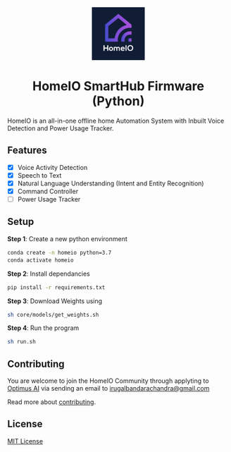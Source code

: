 
<div style="text-align: center;">
<div>
  <img src="assets/logo.png" width=120>
</div>


# HomeIO SmartHub Firmware (Python)
</div>

HomeIO is an all-in-one offline home Automation System with Inbuilt Voice Detection and Power Usage Tracker.

## Features
- [x] Voice Activity Detection
- [x] Speech to Text
- [x] Natural Language Understanding (Intent and Entity Recognition)
- [x] Command Controller
- [ ] Power Usage Tracker

## Setup

**Step 1**: Create a new python environment
```sh
conda create -n homeio python=3.7
conda activate homeio
```

**Step 2**: Install dependancies
```sh
pip install -r requirements.txt
```

**Step 3**: Download Weights using 
```sh
sh core/models/get_weights.sh
```

**Step 4**: Run the program
```sh
sh run.sh
```

## Contributing
You are welcome to join the HomeIO Community through applyting to
[Optimus AI](https://lk.linkedin.com/company/teamoptimusai) via sending an email to irugalbandarachandra@gmail.com

Read more about [contributing](CONTRIBUTE.md).

## License

[MIT License](LICENSE)
